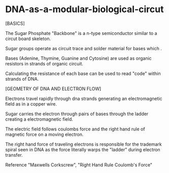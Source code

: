 # DNA-as-a-modular-biological-circut

[BASICS]

The Sugar Phosphate "Backbone" is a n-type semiconductor similar to a circut board skeleton.

Sugar groups operate as circuit trace and solder material for bases which .

Bases (Adenine, Thymine, Guanine and Cytosine) are used as organic resistors in strands of organic circuit.

Calculating the resistance of each base can be used to read "code" within strands of DNA.



[GEOMETRY OF DNA AND ELECTRON FLOW]

Electrons travel rapidly through dna strands generating an electromagnetic field as in a copper wire.

Sugar carries the electron through pairs of bases through the ladder creating a electromagnetic field.

The electric field follows coulombs force and the right hand rule of magnetic force on a moving electron.

The right hand force of traveling electrons is responsible for the trademark spiral seen in DNA as the force literally warps the "ladder" during electron transfer.

Reference "Maxwells Corkscrew", "Right Hand Rule Coulomb's Force"

